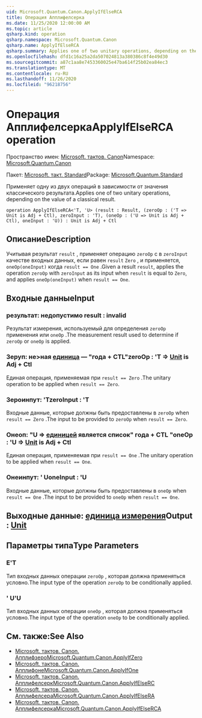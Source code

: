 ```yaml
---
uid: Microsoft.Quantum.Canon.ApplyIfElseRCA
title: Операция Апплифелсерка
ms.date: 11/25/2020 12:00:00 AM
ms.topic: article
qsharp.kind: operation
qsharp.namespace: Microsoft.Quantum.Canon
qsharp.name: ApplyIfElseRCA
qsharp.summary: Applies one of two unitary operations, depending on the value of a classical result.
ms.openlocfilehash: dfd1c16a25a2da507024813a380386c8f4e49d30
ms.sourcegitcommit: a87c1aa8e7453360025e47ba614f25b02ea84ec3
ms.translationtype: MT
ms.contentlocale: ru-RU
ms.lasthandoff: 11/26/2020
ms.locfileid: "96218756"
---
```

# <a name="applyifelserca-operation"></a><span data-ttu-id="2ea51-102">Операция Апплифелсерка</span><span class="sxs-lookup"><span data-stu-id="2ea51-102">ApplyIfElseRCA operation</span></span>

<span data-ttu-id="2ea51-103">Пространство имен: [Microsoft. тактов. Canon](xref:Microsoft.Quantum.Canon)</span><span class="sxs-lookup"><span data-stu-id="2ea51-103">Namespace: [Microsoft.Quantum.Canon](xref:Microsoft.Quantum.Canon)</span></span>

<span data-ttu-id="2ea51-104">Пакет: [Microsoft. такт. Standard](https://nuget.org/packages/Microsoft.Quantum.Standard)</span><span class="sxs-lookup"><span data-stu-id="2ea51-104">Package: [Microsoft.Quantum.Standard](https://nuget.org/packages/Microsoft.Quantum.Standard)</span></span>


<span data-ttu-id="2ea51-105">Применяет одну из двух операций в зависимости от значения классического результата.</span><span class="sxs-lookup"><span data-stu-id="2ea51-105">Applies one of two unitary operations, depending on the value of a classical result.</span></span>

```qsharp
operation ApplyIfElseRCA<'T, 'U> (result : Result, (zeroOp : ('T => Unit is Adj + Ctl), zeroInput : 'T), (oneOp : ('U => Unit is Adj + Ctl), oneInput : 'U)) : Unit is Adj + Ctl
```


## <a name="description"></a><span data-ttu-id="2ea51-106">Описание</span><span class="sxs-lookup"><span data-stu-id="2ea51-106">Description</span></span>

<span data-ttu-id="2ea51-107">Учитывая результат `result` , применяет операцию `zeroOp` с в `zeroInput` качестве входных данных, если равен `result` `Zero` , и применяется, `oneOp(oneInput)` когда `result == One` .</span><span class="sxs-lookup"><span data-stu-id="2ea51-107">Given a result `result`, applies the operation `zeroOp` with `zeroInput` as its input when `result` is equal to `Zero`, and applies `oneOp(oneInput)` when `result == One`.</span></span>

## <a name="input"></a><span data-ttu-id="2ea51-108">Входные данные</span><span class="sxs-lookup"><span data-stu-id="2ea51-108">Input</span></span>

### <a name="result--__invalidresult__"></a><span data-ttu-id="2ea51-109">результат: __недопустимо <Result>__</span><span class="sxs-lookup"><span data-stu-id="2ea51-109">result : __invalid<Result>__</span></span>

<span data-ttu-id="2ea51-110">Результат измерения, используемый для определения `zeroOp` применения или `oneOp` .</span><span class="sxs-lookup"><span data-stu-id="2ea51-110">The measurement result used to determine if `zeroOp` or `oneOp` is applied.</span></span>


### <a name="zeroop--t--unit--is-adj--ctl"></a><span data-ttu-id="2ea51-111">Зеруп: не>ная [единица](xref:microsoft.quantum.lang-ref.unit)  — "года + CTL"</span><span class="sxs-lookup"><span data-stu-id="2ea51-111">zeroOp : 'T => [Unit](xref:microsoft.quantum.lang-ref.unit)  is Adj + Ctl</span></span>

<span data-ttu-id="2ea51-112">Единая операция, применяемая при `result == Zero` .</span><span class="sxs-lookup"><span data-stu-id="2ea51-112">The unitary operation to be applied when `result == Zero`.</span></span>


### <a name="zeroinput--t"></a><span data-ttu-id="2ea51-113">Зероинпут: 'T</span><span class="sxs-lookup"><span data-stu-id="2ea51-113">zeroInput : 'T</span></span>

<span data-ttu-id="2ea51-114">Входные данные, которые должны быть предоставлены в `zeroOp` when `result == Zero` .</span><span class="sxs-lookup"><span data-stu-id="2ea51-114">The input to be provided to `zeroOp` when `result == Zero`.</span></span>


### <a name="oneop--u--unit--is-adj--ctl"></a><span data-ttu-id="2ea51-115">Онеоп: "U => [единицей](xref:microsoft.quantum.lang-ref.unit)  является список" года + CTL "</span><span class="sxs-lookup"><span data-stu-id="2ea51-115">oneOp : 'U => [Unit](xref:microsoft.quantum.lang-ref.unit)  is Adj + Ctl</span></span>

<span data-ttu-id="2ea51-116">Единая операция, применяемая при `result == One` .</span><span class="sxs-lookup"><span data-stu-id="2ea51-116">The unitary operation to be applied when `result == One`.</span></span>


### <a name="oneinput--u"></a><span data-ttu-id="2ea51-117">Онеинпут: ' U</span><span class="sxs-lookup"><span data-stu-id="2ea51-117">oneInput : 'U</span></span>

<span data-ttu-id="2ea51-118">Входные данные, которые должны быть предоставлены в `oneOp` when `result == One` .</span><span class="sxs-lookup"><span data-stu-id="2ea51-118">The input to be provided to `oneOp` when `result == One`.</span></span>



## <a name="output--unit"></a><span data-ttu-id="2ea51-119">Выходные данные: [единица измерения](xref:microsoft.quantum.lang-ref.unit)</span><span class="sxs-lookup"><span data-stu-id="2ea51-119">Output : [Unit](xref:microsoft.quantum.lang-ref.unit)</span></span>



## <a name="type-parameters"></a><span data-ttu-id="2ea51-120">Параметры типа</span><span class="sxs-lookup"><span data-stu-id="2ea51-120">Type Parameters</span></span>

### <a name="t"></a><span data-ttu-id="2ea51-121">Е</span><span class="sxs-lookup"><span data-stu-id="2ea51-121">'T</span></span>

<span data-ttu-id="2ea51-122">Тип входных данных операции `zeroOp` , которая должна применяться условно.</span><span class="sxs-lookup"><span data-stu-id="2ea51-122">The input type of the operation `zeroOp` to be conditionally applied.</span></span>
### <a name="u"></a><span data-ttu-id="2ea51-123">' U</span><span class="sxs-lookup"><span data-stu-id="2ea51-123">'U</span></span>

<span data-ttu-id="2ea51-124">Тип входных данных операции `oneOp` , которая должна применяться условно.</span><span class="sxs-lookup"><span data-stu-id="2ea51-124">The input type of the operation `oneOp` to be conditionally applied.</span></span>

## <a name="see-also"></a><span data-ttu-id="2ea51-125">См. также:</span><span class="sxs-lookup"><span data-stu-id="2ea51-125">See Also</span></span>

- [<span data-ttu-id="2ea51-126">Microsoft. тактов. Canon. Апплифзеро</span><span class="sxs-lookup"><span data-stu-id="2ea51-126">Microsoft.Quantum.Canon.ApplyIfZero</span></span>](xref:Microsoft.Quantum.Canon.ApplyIfZero)
- [<span data-ttu-id="2ea51-127">Microsoft. тактов. Canon. Апплифоне</span><span class="sxs-lookup"><span data-stu-id="2ea51-127">Microsoft.Quantum.Canon.ApplyIfOne</span></span>](xref:Microsoft.Quantum.Canon.ApplyIfOne)
- [<span data-ttu-id="2ea51-128">Microsoft. тактов. Canon. Апплифелсерк</span><span class="sxs-lookup"><span data-stu-id="2ea51-128">Microsoft.Quantum.Canon.ApplyIfElseRC</span></span>](xref:Microsoft.Quantum.Canon.ApplyIfElseRC)
- [<span data-ttu-id="2ea51-129">Microsoft. тактов. Canon. Апплифелсера</span><span class="sxs-lookup"><span data-stu-id="2ea51-129">Microsoft.Quantum.Canon.ApplyIfElseRA</span></span>](xref:Microsoft.Quantum.Canon.ApplyIfElseRA)
- [<span data-ttu-id="2ea51-130">Microsoft. тактов. Canon. Апплифелсерка</span><span class="sxs-lookup"><span data-stu-id="2ea51-130">Microsoft.Quantum.Canon.ApplyIfElseRCA</span></span>](xref:Microsoft.Quantum.Canon.ApplyIfElseRCA)